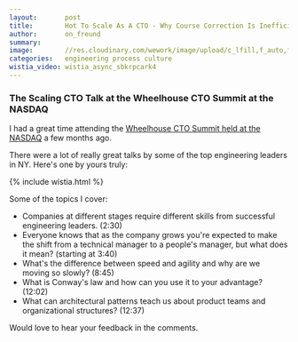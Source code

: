 ```yaml
---
layout:       post
title:        Hot To Scale As A CTO - Why Course Correction Is Inefficient (Video)
author:       on_freund
summary:
image:        //res.cloudinary.com/wework/image/upload/c_lfill,f_auto,fl_progressive,g_north,h_1400,w_1400/v1461959537/engineering/scaling_cto_talk.jpg
categories:   engineering process culture
wistia_video: wistia_async_sbkrpcark4
---
```


### The Scaling CTO Talk at the Wheelhouse CTO Summit at the NASDAQ

I had a great time attending the [Wheelhouse CTO Summit held at the NASDAQ](http://summits.wheelhouse.io/newyork/index.html) a few months ago.

There were a lot of really great talks by some of the top engineering leaders in NY. Here's one by yours truly:

{% include wistia.html %}


Some of the topics I cover:

* Companies at different stages require different skills from successful engineering leaders. (2:30)
* Everyone knows that as the company grows you're expected to make the shift from a technical manager to a people's manager, but what does it mean? (starting at 3:40)
* What's the difference between speed and agility and why are we moving so slowly? (8:45)
* What is Conway's law and how can you use it to your advantage? (12:02)
* What can architectural patterns teach us about product teams and organizational structures? (12:37)

Would love to hear your feedback in the comments.